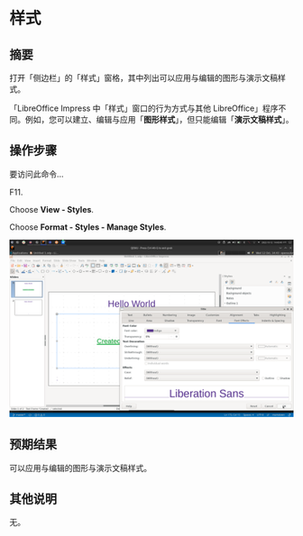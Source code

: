 # 样式

## 摘要

打开「侧边栏」的「样式」窗格，其中列出可以应用与编辑的图形与演示文稿样式。

「LibreOffice Impress 中「样式」窗口的行为方式与其他 LibreOffice」程序不同。例如，您可以建立、编辑与应用「**图形样式**」，但只能编辑「**演示文稿样式**」。

## 操作步骤

要访问此命令...

F11.

Choose **View - Styles**.

Choose **Format - Styles - Manage Styles**.

![](./img/样式-1.png)

## 预期结果

可以应用与编辑的图形与演示文稿样式。

## 其他说明

无。
